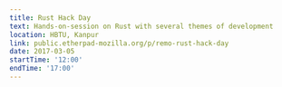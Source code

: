 ```yaml
---
title: Rust Hack Day
text: Hands-on-session on Rust with several themes of development
location: HBTU, Kanpur
link: public.etherpad-mozilla.org/p/remo-rust-hack-day
date: 2017-03-05
startTime: '12:00'
endTime: '17:00'
---
```

